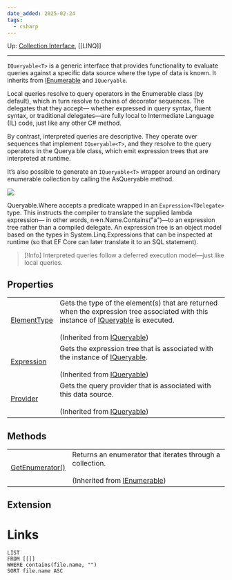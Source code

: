 ```yaml
---
date_added: 2025-02-24
tags:
  - csharp
---
```

Up: [Collection Interface](Collection%20Interface.md), [[LINQ]]
___
 `IQueryable<T>` is a generic interface that provides functionality to evaluate queries against a specific data source where the type of data is known. It inherits from [IEnumerable](IEnumerable.md) and `IQueryable`.

Local queries resolve to query operators in the Enumerable class (by default), which
in turn resolve to chains of decorator sequences. The delegates that they accept—
whether expressed in query syntax, fluent syntax, or traditional delegates—are fully
local to Intermediate Language (IL) code, just like any other C# method.

By contrast, interpreted queries are descriptive. They operate over sequences that
implement `IQueryable<T>`, and they resolve to the query operators in the Querya
ble class, which emit expression trees that are interpreted at runtime.

It’s also possible to generate an `IQueryable<T>` wrapper around an ordinary enumerable
collection by calling the AsQueryable method.

![](Pasted%20image%2020250602185658.png)

Queryable.Where accepts a predicate wrapped in an `Expression<TDelegate>`
type. This instructs the compiler to translate the supplied lambda expression—
in other words, n=>n.Name.Contains("a")—to an expression tree rather than a
compiled delegate. An expression tree is an object model based on the types in
System.Linq.Expressions that can be inspected at runtime (so that EF Core can
later translate it to an SQL statement).

>[!Info]
> Interpreted queries follow a deferred execution model—just like local queries.
## Properties

|   |   |
|---|---|
|[ElementType](https://learn.microsoft.com/en-us/dotnet/api/system.linq.iqueryable.elementtype?view=net-9.0#system-linq-iqueryable-elementtype)|Gets the type of the element(s) that are returned when the expression tree associated with this instance of [IQueryable](https://learn.microsoft.com/en-us/dotnet/api/system.linq.iqueryable?view=net-9.0) is executed.<br><br>(Inherited from [IQueryable](https://learn.microsoft.com/en-us/dotnet/api/system.linq.iqueryable?view=net-9.0))|
|[Expression](https://learn.microsoft.com/en-us/dotnet/api/system.linq.iqueryable.expression?view=net-9.0#system-linq-iqueryable-expression)|Gets the expression tree that is associated with the instance of [IQueryable](https://learn.microsoft.com/en-us/dotnet/api/system.linq.iqueryable?view=net-9.0).<br><br>(Inherited from [IQueryable](https://learn.microsoft.com/en-us/dotnet/api/system.linq.iqueryable?view=net-9.0))|
|[Provider](https://learn.microsoft.com/en-us/dotnet/api/system.linq.iqueryable.provider?view=net-9.0#system-linq-iqueryable-provider)|Gets the query provider that is associated with this data source.<br><br>(Inherited from [IQueryable](https://learn.microsoft.com/en-us/dotnet/api/system.linq.iqueryable?view=net-9.0))|

## Methods

|                                                                                                                                                                        |                                                                                                                                                                                           |
| ---------------------------------------------------------------------------------------------------------------------------------------------------------------------- | ----------------------------------------------------------------------------------------------------------------------------------------------------------------------------------------- |
| [GetEnumerator()](https://learn.microsoft.com/en-us/dotnet/api/system.collections.ienumerable.getenumerator?view=net-9.0#system-collections-ienumerable-getenumerator) | Returns an enumerator that iterates through a collection.<br><br>(Inherited from [IEnumerable](https://learn.microsoft.com/en-us/dotnet/api/system.collections.ienumerable?view=net-9.0)) |

## Extension
# Links
```dataview
LIST
FROM [[]]
WHERE contains(file.name, "")
SORT file.name ASC
```
